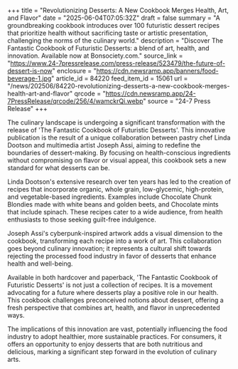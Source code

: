 +++
title = "Revolutionizing Desserts: A New Cookbook Merges Health, Art, and Flavor"
date = "2025-06-04T07:05:32Z"
draft = false
summary = "A groundbreaking cookbook introduces over 100 futuristic dessert recipes that prioritize health without sacrificing taste or artistic presentation, challenging the norms of the culinary world."
description = "Discover The Fantastic Cookbook of Futuristic Desserts: a blend of art, health, and innovation. Available now at Bonsociety.com."
source_link = "https://www.24-7pressrelease.com/press-release/523479/the-future-of-dessert-is-now"
enclosure = "https://cdn.newsramp.app/banners/food-beverage-1.jpg"
article_id = 84220
feed_item_id = 15061
url = "/news/202506/84220-revolutionizing-desserts-a-new-cookbook-merges-health-art-and-flavor"
qrcode = "https://cdn.newsramp.app/24-7PressRelease/qrcode/256/4/wamckrQi.webp"
source = "24-7 Press Release"
+++

<p>The culinary landscape is undergoing a significant transformation with the release of 'The Fantastic Cookbook of Futuristic Desserts'. This innovative publication is the result of a unique collaboration between pastry chef Linda Dootson and multimedia artist Joseph Assi, aiming to redefine the boundaries of dessert-making. By focusing on health-conscious ingredients without compromising on flavor or visual appeal, this cookbook sets a new standard for what desserts can be.</p><p>Linda Dootson's extensive research over ten years has led to the creation of recipes that incorporate organic, whole grain, low-glycemic, high-protein, and vegetable-based ingredients. Examples include Chocolate Chunk Blondies made with white beans and golden beets, and Chocolate mints that include spinach. These recipes cater to a wide audience, from health enthusiasts to those seeking guilt-free indulgence.</p><p>Joseph Assi's cyberpunk-inspired artwork adds a visual dimension to the cookbook, transforming each recipe into a work of art. This collaboration goes beyond culinary innovation; it represents a cultural shift towards rejecting the processed food industry in favor of desserts that enhance health and well-being.</p><p>Available in both hardcover and paperback, 'The Fantastic Cookbook of Futuristic Desserts' is not just a collection of recipes. It is a movement advocating for a future where desserts play a positive role in our health. This cookbook challenges preconceived notions about dessert, offering a fresh perspective that combines art, health, and flavor in unprecedented ways.</p><p>The implications of this innovation are vast, potentially influencing the food industry to adopt healthier, more sustainable practices. For consumers, it offers an opportunity to enjoy desserts that are both nutritious and delicious, marking a significant step forward in the evolution of culinary arts.</p>